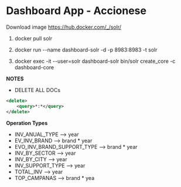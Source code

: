 # Dashboard App - Accionese

Download image https://hub.docker.com/_/solr/

1. docker pull solr

2. docker run --name dashboard-solr -d -p 8983:8983 -t solr

3. docker exec -it --user=solr dashboard-solr bin/solr create_core -c dashboard-core

**NOTES**
* DELETE ALL DOCs

```xml
<delete>
    <query>*:*</query>
</delete>
```

**Operation Types**

* INV_ANUAL_TYPE --> year
* EV_INV_BRAND --> brand * year
* EVO_INV_BRAND_SUPPORT_TYPE --> brand * year
* INV_BY_SECTOR --> year
* INV_BY_CITY --> year
* INV_SUPPORT_TYPE --> year
* TOTAL_INV --> year
* TOP_CAMPANAS --> brand * yea
